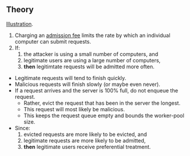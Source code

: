 Theory
------

[Illustration](##overviewfigure).

1. Charging an [admission fee](##doorman) limits the rate by which an individual computer can submit requests.
2. If:
    1. the attacker is using a small number of computers, and
    2. legitimate users are using a large number of computers,
    3. **then** legitimtate requests will be admitted more often.
* Legitimate requests will tend to finish quickly.
* Malicious requests will finish slowly (or maybe even never).
* If a request arrives and the server is 100% full, do not enqueue the request.
    * Rather, evict the request that has been in the server the longest.
    * This request will most likely be malicious.
    * This keeps the request queue empty and bounds the worker-pool size.
* Since:
    1. evicted requests are more likely to be evicted, and
    2. legitimate requests are more likely to be admitted,
    3. **then** legitimate users receive preferential treatment.

